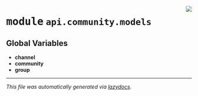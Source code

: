 <!-- markdownlint-disable -->

<a href="../../../src/switch/api/community/models/__init__.py#L0"><img align="right" src="https://img.shields.io/badge/-source-cccccc?style=flat-square"/></a>

# <kbd>module</kbd> `api.community.models`




**Global Variables**
---------------
- **channel**
- **community**
- **group**




---

_This file was automatically generated via [lazydocs](https://github.com/ml-tooling/lazydocs)._

